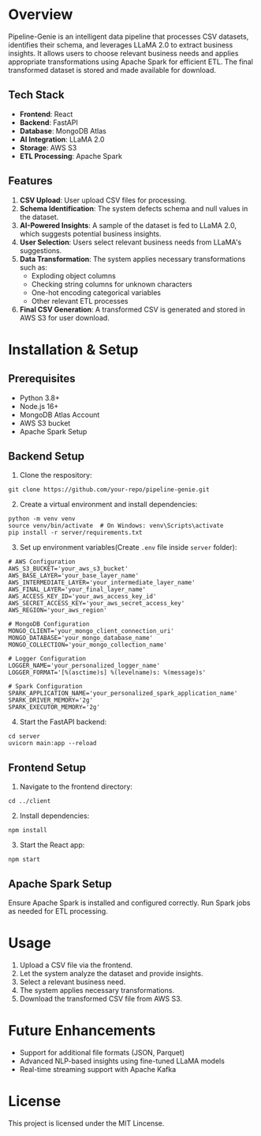# **Overview**
Pipeline-Genie is an intelligent data pipeline that processes CSV datasets, identifies their schema, and leverages LLaMA 2.0 to extract business insights. It allows users to choose relevant business needs and applies appropriate transformations using Apache Spark for efficient ETL. The final transformed dataset is stored and made available for download.

## **Tech Stack**
- **Frontend**: React
- **Backend**: FastAPI
- **Database**: MongoDB Atlas
- **AI Integration**: LLaMA 2.0
- **Storage**: AWS S3
- **ETL Processing**: Apache Spark

## **Features**
1. **CSV Upload**: User upload CSV files for processing.
2. **Schema Identification**: The system defects schema and null values in the dataset.
3. **AI-Powered Insights**: A sample of the dataset is fed to LLaMA 2.0, which suggests potential business insights.
4. **User Selection**: Users select relevant business needs from LLaMA's suggestions.
5. **Data Transformation**: The system applies necessary transformations such as:
    - Exploding object columns
    - Checking string columns for unknown characters
    - One-hot encoding categorical variables
    - Other relevant ETL processes
6. **Final CSV Generation**: A transformed CSV is generated and stored in AWS S3 for user download.

# **Installation & Setup**
## **Prerequisites**
- Python 3.8+
- Node.js 16+
- MongoDB Atlas Account
- AWS S3 bucket
- Apache Spark Setup

## **Backend Setup**
1. Clone the respository:
```
git clone https://github.com/your-repo/pipeline-genie.git
```
2. Create a virtual environment and install dependencies:
```
python -m venv venv
source venv/bin/activate  # On Windows: venv\Scripts\activate
pip install -r server/requirements.txt
```
3. Set up environment variables(Create `.env` file inside `server` folder):
```
# AWS Configuration
AWS_S3_BUCKET='your_aws_s3_bucket'
AWS_BASE_LAYER='your_base_layer_name'
AWS_INTERMEDIATE_LAYER='your_intermediate_layer_name'
AWS_FINAL_LAYER='your_final_layer_name'
AWS_ACCESS_KEY_ID='your_aws_access_key_id'
AWS_SECRET_ACCESS_KEY='your_aws_secret_access_key'
AWS_REGION='your_aws_region'

# MongoDB Configuration
MONGO_CLIENT='your_mongo_client_connection_uri'
MONGO_DATABASE='your_mongo_database_name'
MONGO_COLLECTION='your_mongo_collection_name'

# Logger Configuration
LOGGER_NAME='your_personalized_logger_name'
LOGGER_FORMAT='[%(asctime)s] %(levelname)s: %(message)s'

# Spark Configuration
SPARK_APPLICATION_NAME='your_personalized_spark_application_name'
SPARK_DRIVER_MEMORY='2g'
SPARK_EXECUTOR_MEMORY='2g'
```
4. Start the FastAPI backend:
```
cd server
uvicorn main:app --reload
```

## Frontend Setup
1. Navigate to the frontend directory:
```
cd ../client
```
2. Install dependencies:
```
npm install
```
3. Start the React app:
```
npm start
```

## Apache Spark Setup
Ensure Apache Spark is installed and configured correctly. Run Spark jobs as needed for ETL processing.

# Usage
1. Upload a CSV file via the frontend.
2. Let the system analyze the dataset and provide insights.
3. Select a relevant business need.
4. The system applies necessary transformations.
5. Download the transformed CSV file from AWS S3.

# Future Enhancements
- Support for additional file formats (JSON, Parquet)
- Advanced NLP-based insights using fine-tuned LLaMA models
- Real-time streaming support with Apache Kafka

# License
This project is licensed under the MIT Lincense.